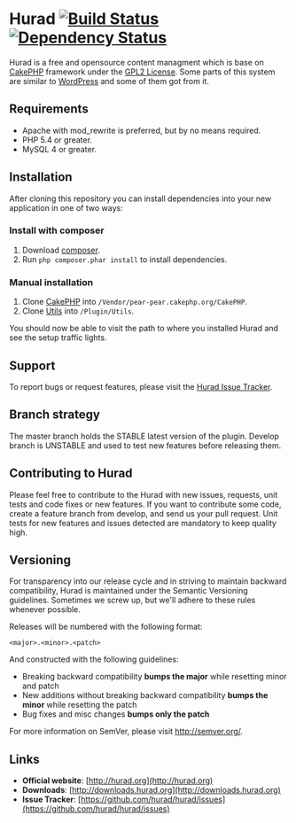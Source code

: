 # Hurad [![Build Status](https://secure.travis-ci.org/hurad/hurad.png)](http://travis-ci.org/hurad/hurad) [![Dependency Status](https://www.versioneye.com/user/projects/52bda689ec13750b1c00007e/badge.png)](https://www.versioneye.com/user/projects/52bda689ec13750b1c00007e)
Hurad is a free and opensource content managment which is base on [CakePHP](http://cakephp.org) framework under
the [GPL2 License](https://github.com/hurad/hurad/blob/master/LICENSE.txt). Some parts of this system are similar to [WordPress](http://wordpress.org) and some of them got from it.

## Requirements ##

* Apache with mod_rewrite is preferred, but by no means required.
* PHP 5.4 or greater.
* MySQL 4 or greater.

## Installation ##

After cloning this repository you can install dependencies into your new application
in one of two ways:

### Install with composer

1. Download [composer](http://getcomposer.org/doc/00-intro.md).
2. Run `php composer.phar install` to install dependencies.

### Manual installation

1. Clone [CakePHP](https://github.com/cakephp/cakephp) into `/Vendor/pear-pear.cakephp.org/CakePHP`.
2. Clone [Utils](https://github.com/CakeDC/utils) into `/Plugin/Utils`.

You should now be able to visit the path to where you installed Hurad and see the
setup traffic lights.

## Support ##

To report bugs or request features, please visit the [Hurad Issue Tracker](https://github.com/hurad/hurad/issues).

## Branch strategy ##

The master branch holds the STABLE latest version of the plugin.
Develop branch is UNSTABLE and used to test new features before releasing them.

## Contributing to Hurad ##

Please feel free to contribute to the Hurad with new issues, requests, unit tests and code fixes or new features. If you want to contribute some code, create a feature branch from develop, and send us your pull request. Unit tests for new features and issues detected are mandatory to keep quality high.

## Versioning ##

For transparency into our release cycle and in striving to maintain backward compatibility, Hurad is maintained under the Semantic Versioning guidelines. Sometimes we screw up, but we'll adhere to these rules whenever possible.

Releases will be numbered with the following format:

`<major>.<minor>.<patch>`

And constructed with the following guidelines:

- Breaking backward compatibility **bumps the major** while resetting minor and patch
- New additions without breaking backward compatibility **bumps the minor** while resetting the patch
- Bug fixes and misc changes **bumps only the patch**

For more information on SemVer, please visit <http://semver.org/>.

## Links ##

  * **Official website**: [http://hurad.org](http://hurad.org)
  * **Downloads**: [http://downloads.hurad.org](http://downloads.hurad.org)
  * **Issue Tracker**: [https://github.com/hurad/hurad/issues](https://github.com/hurad/hurad/issues)